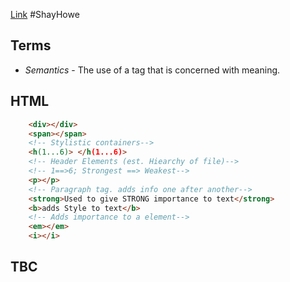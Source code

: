 [Link](https://learn.shayhowe.com/html-css/getting-to-know-html/)
#ShayHowe

## Terms
- *Semantics* - The use of a tag that is concerned with meaning.


## HTML
```html
	<div></div>
	<span></span>
	<!-- Stylistic containers-->
	<h(1...6)> </h(1...6)>
	<!-- Header Elements (est. Hiearchy of file)-->
	<!-- 1==>6; Strongest ==> Weakest-->
	<p></p>
	<!-- Paragraph tag. adds info one after another-->
	<strong>Used to give STRONG importance to text</strong>
	<b>adds Style to text</b>
	<!-- Adds importance to a element-->
	<em></em>
	<i></i>
```


## TBC